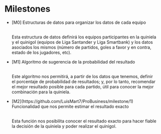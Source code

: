 # Milestones

<ul>
  <li>[M0] Estructuras de datos para organizar los datos de cada equipo</li><br/>
  
  Esta estructura de datos definirá los equipos participantes en la quiniela y el quinigol (equipos de Liga Santander y Liga Smartbank) y los datos asociados los mismos (número de partidos, goles a favor y en contra, estado de los jugadores, etc).   
  
  <li>[M1] Algoritmo de sugerencia de la probabilidad del resultado</li><br/>
  
  Este algoritmo nos permitirá, a partir de los datos que tenemos, definir el porcentaje de probabilidad de resultados; y, por lo tanto, recomendar el mejor resultado posible para cada partido, útil para conocer la mejor combinación para la quiniela.
  
  <li>[M2](https://github.com/LuisMart7/ProBusiness/milestone/1) Funcionalidad que nos permite estimar el resultado exacto</li><br/>
  
  Esta función nos posibilita conocer el resultado exacto para hacer fiable la decisión de la quiniela y poder realizar el quinigol.
</ul>
